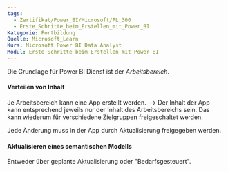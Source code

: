 ```yaml
---
tags:
  - Zertifikat/Power_BI/Microsoft/PL_300
  - Erste_Schritte_beim_Erstellen_mit_Power_BI
Kategorie: Fortbildung
Quelle: Microsoft_Learn
Kurs: Microsoft Power BI Data Analyst
Modul: Erste Schritte beim Erstellen mit Power BI
---
```

Die Grundlage für Power BI Dienst ist der *Arbeitsbereich*.

#### Verteilen von Inhalt
Je Arbeitsbereich kann eine App erstellt werden.
--> Der Inhalt der App kann entsprechend jeweils nur der Inhalt des Arbeitsbereichs sein.
Das kann wiederum für verschiedene Zielgruppen freigeschaltet werden.

Jede Änderung muss in der App durch Aktualisierung freigegeben werden.


#### Aktualisieren eines semantischen Modells
Entweder über geplante Aktualisierung oder "Bedarfsgesteuert".